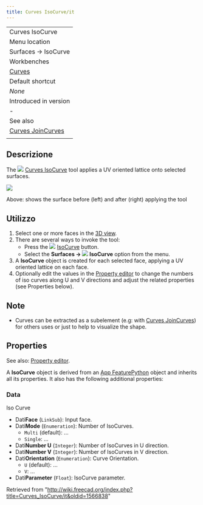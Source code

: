 ```yaml
---
title: Curves IsoCurve/it
---
```

|  |
| --- |
| Curves IsoCurve |
| Menu location |
| Surfaces → IsoCurve |
| Workbenches |
| [Curves](/Curves_Workbench "Curves Workbench") |
| Default shortcut |
| *None* |
| Introduced in version |
| - |
| See also |
| [Curves JoinCurves](/Curves_JoinCurve "Curves JoinCurve") |
|  |

## Descrizione

The ![](/images/Curves_IsoCurve.svg) [Curves IsoCurve](/Curves_IsoCurve "Curves IsoCurve") tool applies a UV oriented lattice onto selected surfaces.

![](/images/Curves_IsoCurve_Demo.jpg)

Above: shows the surface before (left) and after (right) applying the tool

## Utilizzo

1. Select one or more faces in the [3D view](/3D_view "3D view").
2. There are several ways to invoke the tool:
   * Press the ![](/images/Curves_IsoCurve.svg) [IsoCurve](/Curves_IsoCurve "Curves IsoCurve") button.
   * Select the **Surfaces → ![](/images/Curves_IsoCurve.svg) IsoCurve** option from the menu.
3. A **IsoCurve** object is created for each selected face, applying a UV oriented lattice on each face.
4. Optionally edit the values in the [Property editor](/Property_editor "Property editor") to change the numbers of iso curves along U and V directions and adjust the related properties (see Properties below).

## Note

* Curves can be extracted as a subelement (e.g: with [Curves JoinCurves](/Curves_JoinCurve "Curves JoinCurve")) for others uses or just to help to visualize the shape.

## Properties

See also: [Property editor](/Property_editor "Property editor").

A **IsoCurve** object is derived from an [App FeaturePython](/App_FeaturePython "App FeaturePython") object and inherits all its properties. It also has the following additional properties:

### Data

Iso Curve

* Dati**Face** (`LinkSub`): Input face.
* Dati**Mode** (`Enumeration`): Number of IsoCurves.
  + `Multi` (default): ...
  + `Single`: ...
* Dati**Number U** (`Integer`): Number of IsoCurves in U direction.
* Dati**Number V** (`Integer`): Number of IsoCurves in V direction.
* Dati**Orientation** (`Enumeration`): Curve Orientation.
  + `U` (default): ...
  + `V`: ...
* Dati**Parameter** (`Float`): IsoCurve parameter.

Retrieved from "<http://wiki.freecad.org/index.php?title=Curves_IsoCurve/it&oldid=1566838>"